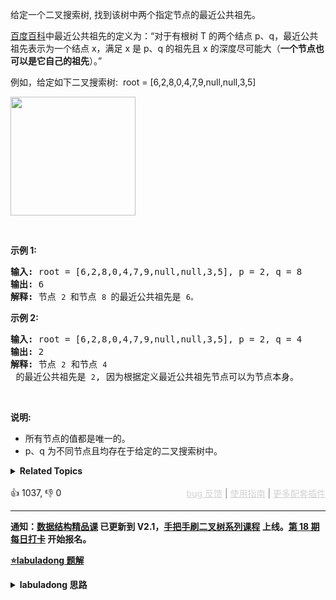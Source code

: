 <p>给定一个二叉搜索树, 找到该树中两个指定节点的最近公共祖先。</p>

<p><a href="https://baike.baidu.com/item/%E6%9C%80%E8%BF%91%E5%85%AC%E5%85%B1%E7%A5%96%E5%85%88/8918834?fr=aladdin" target="_blank">百度百科</a>中最近公共祖先的定义为：“对于有根树 T 的两个结点 p、q，最近公共祖先表示为一个结点 x，满足 x 是 p、q 的祖先且 x 的深度尽可能大（<strong>一个节点也可以是它自己的祖先</strong>）。”</p>

<p>例如，给定如下二叉搜索树:&nbsp; root =&nbsp;[6,2,8,0,4,7,9,null,null,3,5]</p>

<p><img alt="" src="https://assets.leetcode-cn.com/aliyun-lc-upload/uploads/2018/12/14/binarysearchtree_improved.png" style="height: 190px; width: 200px;" /></p>

<p>&nbsp;</p>

<p><strong>示例 1:</strong></p>

<pre><strong>输入:</strong> root = [6,2,8,0,4,7,9,null,null,3,5], p = 2, q = 8
<strong>输出:</strong> 6 
<strong>解释: </strong>节点 <span><code>2 </code></span>和节点 <span><code>8 </code></span>的最近公共祖先是 <span><code>6。</code></span>
</pre>

<p><strong>示例 2:</strong></p>

<pre><strong>输入:</strong> root = [6,2,8,0,4,7,9,null,null,3,5], p = 2, q = 4
<strong>输出:</strong> 2
<strong>解释: </strong>节点 <span><code>2</code></span> 和节点 <span><code>4</code></span> 的最近公共祖先是 <span><code>2</code></span>, 因为根据定义最近公共祖先节点可以为节点本身。</pre>

<p>&nbsp;</p>

<p><strong>说明:</strong></p>

<ul> 
 <li>所有节点的值都是唯一的。</li> 
 <li>p、q 为不同节点且均存在于给定的二叉搜索树中。</li> 
</ul>

<details><summary><strong>Related Topics</strong></summary>树 | 深度优先搜索 | 二叉搜索树 | 二叉树</details><br>

<div>👍 1037, 👎 0<span style='float: right;'><span style='color: gray;'><a href='https://github.com/labuladong/fucking-algorithm/discussions/939' target='_blank' style='color: lightgray;text-decoration: underline;'>bug 反馈</a> | <a href='https://labuladong.gitee.io/article/fname.html?fname=jb插件简介' target='_blank' style='color: lightgray;text-decoration: underline;'>使用指南</a> | <a href='https://labuladong.github.io/algo/images/others/%E5%85%A8%E5%AE%B6%E6%A1%B6.jpg' target='_blank' style='color: lightgray;text-decoration: underline;'>更多配套插件</a></span></span></div>

<div id="labuladong"><hr>

**通知：[数据结构精品课](https://aep.h5.xeknow.com/s/1XJHEO) 已更新到 V2.1，[手把手刷二叉树系列课程](https://aep.xet.tech/s/3YGcq3) 上线。[第 18 期每日打卡](https://aep.xet.tech/s/2PLO1n) 开始报名。**



<p><strong><a href="https://labuladong.github.io/article/slug.html?slug=lowest-common-ancestor-of-a-binary-search-tree" target="_blank">⭐️labuladong 题解</a></strong></p>
<details><summary><strong>labuladong 思路</strong></summary>

## 基本思路

比较经典的是 [236. 二叉树的最近公共祖先](https://appktavsiei5995.pc.xiaoe-tech.com/detail/i_62987959e4b01a4852072fa5/1) 讲了那道题的解法。

如果在 BST 中寻找最近公共祖先，反而容易很多，主要利用 BST 左小右大（左子树所有节点都比当前节点小，右子树所有节点都比当前节点大）的特点即可。

1、如果 `p` 和 `q` 都比当前节点小，那么显然 `p` 和 `q` 都在左子树，那么 LCA 在左子树。

2、如果 `p` 和 `q` 都比当前节点大，那么显然 `p` 和 `q` 都在右子树，那么 LCA 在右子树。

3、一旦发现 `p` 和 `q` 在当前节点的两侧，说明当前节点就是 LCA。

**详细题解：[Git原理之最近公共祖先](https://appktavsiei5995.pc.xiaoe-tech.com/detail/i_62987959e4b01a4852072fa5/1)**

**标签：[二叉树](https://mp.weixin.qq.com/mp/appmsgalbum?__biz=MzAxODQxMDM0Mw==&action=getalbum&album_id=2121994699837177859)**

## 解法代码

<div class="tab-panel"><div class="tab-nav">
<button data-tab-item="cpp" class="tab-nav-button btn " data-tab-group="default" onclick="switchTab(this)">cpp🤖</button>

<button data-tab-item="python" class="tab-nav-button btn " data-tab-group="default" onclick="switchTab(this)">python🤖</button>

<button data-tab-item="java" class="tab-nav-button btn active" data-tab-group="default" onclick="switchTab(this)">java🟢</button>

<button data-tab-item="go" class="tab-nav-button btn " data-tab-group="default" onclick="switchTab(this)">go🤖</button>

<button data-tab-item="javascript" class="tab-nav-button btn " data-tab-group="default" onclick="switchTab(this)">javascript🤖</button>
</div><div class="tab-content">
<div data-tab-item="cpp" class="tab-item " data-tab-group="default"><div class="highlight">

```cpp
// 注意：cpp 代码由 chatGPT🤖 根据我的 java 代码翻译，旨在帮助不同背景的读者理解算法逻辑。
// 本代码已经通过力扣的全部测试用例，可直接粘贴提交。

class Solution {
public:
    TreeNode* lowestCommonAncestor(TreeNode* root, TreeNode* p, TreeNode* q) {
        if (root == NULL) return NULL;
        if (p->val > q->val) {
            // 保证 p->val <= q->val，便于后续情况讨论
            return lowestCommonAncestor(root, q, p);
        }
        if (root->val >= p->val && root->val <= q->val) {
            // p <= root <= q
            // 即 p 和 q 分别在 root 的左右子树，那么 root 就是 LCA
            return root;
        }
        if (root->val > q->val) {
            // p 和 q 都在 root 的左子树，那么 LCA 在左子树
            return lowestCommonAncestor(root->left, p, q);
        } else {
            // p 和 q 都在 root 的右子树，那么 LCA 在右子树
            return lowestCommonAncestor(root->right, p, q);
        }
    }
};
```

</div></div>

<div data-tab-item="python" class="tab-item " data-tab-group="default"><div class="highlight">

```python
# 注意：python 代码由 chatGPT🤖 根据我的 java 代码翻译，旨在帮助不同背景的读者理解算法逻辑。
# 本代码已经通过力扣的全部测试用例，可直接粘贴提交。

class Solution:
    def lowestCommonAncestor(self, root: TreeNode, p: TreeNode, q: TreeNode) -> TreeNode:
        if not root:
            return None
        if p.val > q.val:
            # 保证 p.val <= q.val，便于后续情况讨论
            return self.lowestCommonAncestor(root, q, p)
        if root.val >= p.val and root.val <= q.val:
            # p <= root <= q
            # 即 p 和 q 分别在 root 的左右子树，那么 root 就是 LCA
            return root
        if root.val > q.val:
            # p 和 q 都在 root 的左子树，那么 LCA 在左子树
            return self.lowestCommonAncestor(root.left, p, q)
        else:
            # p 和 q 都在 root 的右子树，那么 LCA 在右子树
            return self.lowestCommonAncestor(root.right, p, q)
```

</div></div>

<div data-tab-item="java" class="tab-item active" data-tab-group="default"><div class="highlight">

```java
class Solution {
    public TreeNode lowestCommonAncestor(TreeNode root, TreeNode p, TreeNode q) {
        if (root == null) return null;
        if (p.val > q.val) {
            // 保证 p.val <= q.val，便于后续情况讨论
            return lowestCommonAncestor(root, q, p);
        }
        if (root.val >= p.val && root.val <= q.val) {
            // p <= root <= q
            // 即 p 和 q 分别在 root 的左右子树，那么 root 就是 LCA
            return root;
        }
        if (root.val > q.val) {
            // p 和 q 都在 root 的左子树，那么 LCA 在左子树
            return lowestCommonAncestor(root.left, p, q);
        } else {
            // p 和 q 都在 root 的右子树，那么 LCA 在右子树
            return lowestCommonAncestor(root.right, p, q);
        }
    }
}
```

</div></div>

<div data-tab-item="go" class="tab-item " data-tab-group="default"><div class="highlight">

```go
// 注意：go 代码由 chatGPT🤖 根据我的 java 代码翻译，旨在帮助不同背景的读者理解算法逻辑。
// 本代码已经通过力扣的全部测试用例，可直接粘贴提交。

func lowestCommonAncestor(root, p, q *TreeNode) *TreeNode {
    if root == nil {
        return nil
    }
    if p.Val > q.Val {
        // 保证 p.Val <= q.Val，便于后续情况讨论
        return lowestCommonAncestor(root, q, p)
    }
    if root.Val >= p.Val && root.Val <= q.Val {
        // p <= root <= q
        // 即 p 和 q 分别在 root 的左右子树，那么 root 就是 LCA
        return root
    }
    if root.Val > q.Val {
        // p 和 q 都在 root 的左子树，那么 LCA 在左子树
        return lowestCommonAncestor(root.Left, p, q)
    } else {
        // p 和 q 都在 root 的右子树，那么 LCA 在右子树
        return lowestCommonAncestor(root.Right, p, q)
    }
}
```

</div></div>

<div data-tab-item="javascript" class="tab-item " data-tab-group="default"><div class="highlight">

```javascript
// 注意：javascript 代码由 chatGPT🤖 根据我的 java 代码翻译，旨在帮助不同背景的读者理解算法逻辑。
// 本代码已经通过力扣的全部测试用例，可直接粘贴提交。

var lowestCommonAncestor = function(root, p, q) {
    if (root == null) return null;
    if (p.val > q.val) {
        // 保证 p.val <= q.val，便于后续情况讨论
        return lowestCommonAncestor(root, q, p);
    }
    if (root.val >= p.val && root.val <= q.val) {
        // p <= root <= q
        // 即 p 和 q 分别在 root 的左右子树，那么 root 就是 LCA
        return root;
    }
    if (root.val > q.val) {
        // p 和 q 都在 root 的左子树，那么 LCA 在左子树
        return lowestCommonAncestor(root.left, p, q);
    } else {
        // p 和 q 都在 root 的右子树，那么 LCA 在右子树
        return lowestCommonAncestor(root.right, p, q);
    }
};
```

</div></div>
</div></div>

**类似题目**：
  - [1644. 二叉树的最近公共祖先 II 🟠](/problems/lowest-common-ancestor-of-a-binary-tree-ii)
  - [1650. 二叉树的最近公共祖先 III 🟠](/problems/lowest-common-ancestor-of-a-binary-tree-iii)
  - [1676. 二叉树的最近公共祖先 IV 🟠](/problems/lowest-common-ancestor-of-a-binary-tree-iv)
  - [236. 二叉树的最近公共祖先 🟠](/problems/lowest-common-ancestor-of-a-binary-tree)
  - [剑指 Offer 68 - I. 二叉搜索树的最近公共祖先 🟢](/problems/er-cha-sou-suo-shu-de-zui-jin-gong-gong-zu-xian-lcof)
  - [剑指 Offer 68 - II. 二叉树的最近公共祖先 🟢](/problems/er-cha-shu-de-zui-jin-gong-gong-zu-xian-lcof)

</details>
</div>




